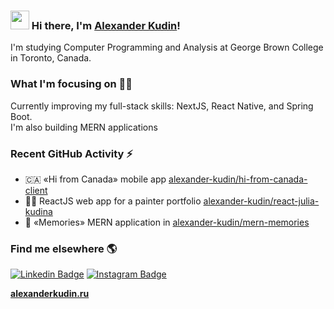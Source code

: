 ### <img src="https://media.giphy.com/media/hvRJCLFzcasrR4ia7z/giphy.gif" width="30px"> Hi there, I'm [Alexander Kudin](http://alexanderkudin.ru)!

I'm studying Computer Programming and Analysis at George Brown College in Toronto, Canada.

### What I'm focusing on 👨‍💻

Currently improving my full-stack skills: NextJS, React Native, and Spring Boot.<br />
I'm also building MERN applications

### Recent GitHub Activity ⚡
<!-- POST-LIST:START -->
- 🇨🇦 «Hi from Canada» mobile app [alexander-kudin/hi-from-canada-client](https://github.com/alexander-kudin/hi-from-canada-client)
- 🧑‍🎨 ReactJS web app for a painter portfolio [alexander-kudin/react-julia-kudina](https://github.com/alexander-kudin/react-julia-kudina)
- 💭 «Memories» MERN application in [alexander-kudin/mern-memories](https://github.com/alexander-kudin/mern-memories)
<!-- POST-LIST:END -->

### Find me elsewhere 🌎

[![Linkedin Badge](https://img.shields.io/badge/-LinkedIn-blue?style=flat-square&logo=Linkedin&logoColor=white&link=https://www.linkedin.com/in/alexanderkudin/)](https://www.linkedin.com/in/alexanderkudin/)  [![Instagram Badge](https://img.shields.io/badge/Instagram-blue?style=flat-square&logo=instagram&logoColor=white)](https://www.instagram.com/imalexanderkudin/)


**[alexanderkudin.ru](http://alexanderkudin.ru)**

[website]: http://alexanderkudin.ru
[instagram]: https://www.instagram.com/imalexanderkudin/
[linkedin]: https://www.linkedin.com/in/alexanderkudin/

